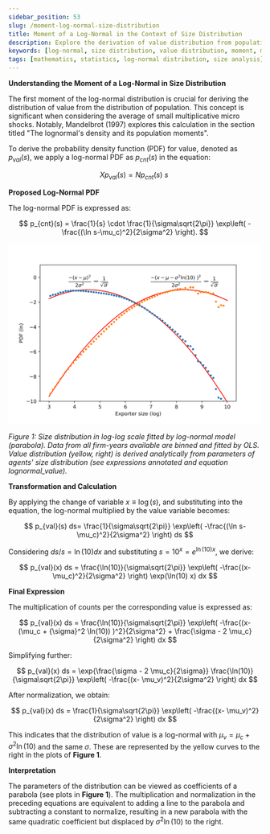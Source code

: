 ```yaml
---
sidebar_position: 53
slug: /moment-log-normal-size-distribution
title: Moment of a Log-Normal in the Context of Size Distribution
description: Explore the derivation of value distribution from population distribution using a log-normal model, emphasizing its application in size distribution analysis.
keywords: [log-normal, size distribution, value distribution, moment, mathematical modeling]
tags: [mathematics, statistics, log-normal distribution, size analysis]
---
```


**Understanding the Moment of a Log-Normal in Size Distribution**

The first moment of the log-normal distribution is crucial for deriving the distribution of value from the distribution of population. This concept is significant when considering the average of small multiplicative micro shocks. Notably, Mandelbrot (1997) explores this calculation in the section titled "The lognormal's density and its population moments".

To derive the probability density function (PDF) for value, denoted as $p_{val}(s)$, we apply a log-normal PDF as $p_{cnt}(s)$ in the equation:

$$
X p_{val}(s) = N p_{cnt}(s)\ s\
$$

**Proposed Log-Normal PDF**

The log-normal PDF is expressed as:

$$
p_{cnt}(s) = \frac{1}{s} \cdot \frac{1}{\sigma\sqrt{2\pi}} \exp\left( -\frac{(\ln s-\mu_c)^2}{2\sigma^2} \right).
$$

![Size distribution in log log scale fitted by log-normal model (parabola).](./figures/parabolas_fit.png)

*Figure 1: Size distribution in log-log scale fitted by log-normal model (parabola). Data from all firm-years available are binned and fitted by OLS. Value distribution (yellow, right) is derived analytically from parameters of agents' size distribution (see expressions annotated and equation lognormal_value).*

**Transformation and Calculation**

By applying the change of variable $x \equiv \log(s)$, and substituting into the equation, the log-normal multiplied by the value variable becomes:

$$
p_{val}(s) ds= \frac{1}{\sigma\sqrt{2\pi}} \exp\left( -\frac{(\ln s-\mu_c)^2}{2\sigma^2} \right) ds
$$

Considering $ds / s = \ln(10) dx$ and substituting $s = 10^{x} = e^{\ln(10) x}$, we derive:

$$
p_{val}(x) ds = \frac{\ln(10)}{\sigma\sqrt{2\pi}} \exp\left( -\frac{(x-\mu_c)^2}{2\sigma^2} \right) \exp(\ln(10) x) dx    
$$

**Final Expression**

The multiplication of counts per the corresponding value is expressed as:

$$
p_{val}(x) ds = \frac{\ln(10)}{\sigma\sqrt{2\pi}} \exp\left( -\frac{(x- (\mu_c + {\sigma}^2 \ln(10)) )^2}{2\sigma^2} + \frac{\sigma - 2 \mu_c}{2\sigma^2} \right) dx
$$

Simplifying further:

$$
p_{val}(x) ds = \exp{\frac{\sigma - 2 \mu_c}{2\sigma}} \frac{\ln(10)}{\sigma\sqrt{2\pi}} \exp\left( -\frac{(x- \mu_v)^2}{2\sigma^2} \right) dx
$$

After normalization, we obtain:

$$
p_{val}(x) ds = \frac{1}{\sigma\sqrt{2\pi}} \exp\left( -\frac{(x- \mu_v)^2}{2\sigma^2} \right) dx
$$

This indicates that the distribution of value is a log-normal with $\mu_v = \mu_c + {\sigma}^2 \ln(10)$ and the same $\sigma$. These are represented by the yellow curves to the right in the plots of **Figure 1**.

**Interpretation**

The parameters of the distribution can be viewed as coefficients of a parabola (see plots in **Figure 1**). The multiplication and normalization in the preceding equations are equivalent to adding a line to the parabola and subtracting a constant to normalize, resulting in a new parabola with the same quadratic coefficient but displaced by ${\sigma}^2 \ln(10)$ to the right.